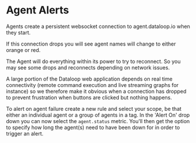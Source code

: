 # Agent Alerts

Agents create a persistent websocket connection to agent.dataloop.io when they start.

If this connection drops you will see agent names will change to either orange or red.

The Agent will do everything within its power to try to reconnect. So you may see some drops and reconnects depending on network issues.

A large portion of the Dataloop web application depends on real time connectivity (remote command execution and live streaming graphs for instance) so we therefore make it obvious when a connection has dropped to prevent frustration when buttons are clicked but nothing happens.

To alert on agent failure create a new rule and select your scope, be that either an individual agent or a group of agents in a tag. In the 'Alert On' drop down you can now select the `agent.status` metric. You'll then get the option to specify how long the agent(s) need to have been down for in order to trigger an alert.
